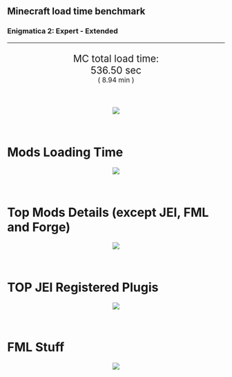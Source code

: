 ## Minecraft load time benchmark
### Enigmatica 2: Expert - Extended

---

<p align="center" style="font-size:160%;">
MC total load time:<br>
<!--TOTAL_LOAD_TIME-->
536.50 sec
<!---->
<br>
<sup><sub>(
<!--TOTAL_LOAD_TIME_MINUTES-->
8.94 min
<!---->
)</sub></sup>
</p>

<br>

<!--

Note for image scripts:
- Newlines are ignored
- This characters cant be used: +<"%

-->

<p align="center">
<img src="https://quickchart.io/chart?w=400&h=30&c={
  type: 'horizontalBar',
  data: {
    datasets: [
      {label: 'MODS:', data: [/*TOTAL_MODS_TIME*/
        353.45
      /**/]},
      {label: 'FML stuff:',data: [/*TOTAL_STUF_TIME*/
        183.06
      /**/]}
    ]
  },
  options: {
    scales: {
      xAxes: [{display: false,stacked: true}],
      yAxes: [{display: false,stacked: true}],
    },
    elements: {rectangle: {borderWidth: 2}},
    legend: {display: false,},
    plugins: {datalabels: {color: 'white',formatter: (value, context) =>
      `${context.dataset.label} ${value}s`
    }}
  }
}"/>
</p>

<br>

# Mods Loading Time
<p align="center">
<img src="https://quickchart.io/chart?w=400&h=300&c={
  options: {
    cutoutPercentage: 25,
    plugins: {
      legend: !1,
      outlabels: {
        stretch: 5,
        padding: 1,
        text: (v,i)=>`${v.labels[v.dataIndex]} ${(v.percent*1000|0)/10}%25`
      }
    }
  },
  type: 'outlabeledPie',
  data: {...
/*mods_loading_time*/
`
3C639D  16.87s Just Enough Items;
36598D  28.51s Just Enough Items (Plugins);
36598D  27.05s Just Enough Items (Ingredient Filter);
9D3C66   4.10s Tinkers' Construct;
8D365C  26.25s Tinkers' Construct (Oredict Melting);
733C9D  16.58s Immersive Engineering;
979D3C  14.00s Minecraft Forge;
9D5E3C   7.31s CraftTweaker2;
8D5536   6.17s CraftTweaker2 (Script Loading);
8D9D3C  11.97s Forge Mod Loader;
3C9D59  11.46s Ender IO;
9D3C8F  10.30s IndustrialCraft 2;
3C9A9D   8.03s Animania;
599D3C   7.77s OpenComputers;
3C9D86   6.95s Astral Sorcery;
4F9D3C   5.46s Dynamic Surroundings;
9D3C3C   4.16s Forestry;
4C9D3C   4.09s Recurrent Complex;
3C759D   4.06s Applied Energistics 2;
923C9D   3.70s Integrated Dynamics;
3C9D3C   3.20s Extra Utilities 2;
3F3C9D   3.16s Thermal Expansion;
3C939D   3.07s Quark;
9D6B3C   2.98s Cyclic;
444444  58.41s 35 Other mods;
333333  51.56s 151 'Fast' mods (load 1.0s - 0.1s);
222222   6.30s 218 'Instant' mods (load %3C 0.1s)
`
/**/
    .split(';').reduce((a, l) => {
      l.match(/(\w{6}) *(\d*\.\d*)s (.*)/)
      .slice(1).map((a, i) => [`${String.fromCharCode(35)}${a}`, parseFloat(a), a][i])
      .forEach((s, i) => 
        [a.datasets[0].backgroundColor, a.datasets[0].data, a.labels][i].push(s)
      );
      return a
    }, {
      labels: [],
      datasets: [{
        backgroundColor: [],
        data: [],
        borderColor: 'rgba(22,22,22,0.3)',
        borderWidth: 1
      }]
    })
  }
}"/>
</p>

<br>

# Top Mods Details (except JEI, FML and Forge)
<p align="center">
<img src="https://quickchart.io/chart?w=400&h=450&c={options: {
    scales: {
      xAxes: [{stacked: true}],
      yAxes: [{stacked: true}],
    },
    plugins: {
      datalabels: {
        anchor: 'end',
        align: 'top',
        color: 'white',
        backgroundColor: 'rgba(46, 140, 171, 0.6)',
        borderColor: 'rgba(41, 168, 194, 1.0)',
        borderWidth: 0.5,
        borderRadius: 3,
        padding: 0,
        font: {size:10},
        formatter: (v,ctx) => 
          ctx.datasetIndex!=ctx.chart.data.datasets.length-1 ? null
            : `${((ctx.chart.data.datasets.reduce((a,b)=>a- -b.data[ctx.dataIndex], 0) * 10) | 0) /10}s`
      },
      colorschemes: {
        scheme: 'office.Damask6'
      }
    }
  },
  type: 'bar',
  data: {...(()=>{
let a={labels:[],datasets:[]};
/*FML_STEPS*/
`
1: Construction;
2: Loading Resources;
3: PreInitialization;
4: Initialization;
5: InterModComms$IMC;
6: PostInitialization;
7: LoadComplete;
8: ModIdMapping
`
/**/
.split(';')
.map(l=>l.match(/\d: (.*)/).slice(1))
.forEach(([name])=>a.datasets.push({label:name,data:[]}));
/*FML_STEPS_DETAILS*/
`
                          1      2      3      4      5      6      7      8  ;
Tinkers' Construct    |  1.02|  0.01|  0.15|  0.05|  0.00| 29.13|  0.00|  0.00;
Immersive Engineering |  0.87|  0.01|  1.04|  0.81|  0.00| 13.86|  0.00|  0.00;
CraftTweaker2         |  0.55|  0.00|  2.81|  0.00|  0.00| 10.09|  0.02|  0.00;
Ender IO              |  1.83|  0.01|  4.16|  0.45|  3.55|  0.16|  0.00|  1.31;
IndustrialCraft 2     |  0.79|  0.01|  7.27|  0.88|  0.00|  1.34|  0.00|  0.00;
Animania              |  0.27|  0.00|  2.64|  0.08|  0.00|  5.04|  0.00|  0.00;
OpenComputers         |  0.17|  0.01|  4.79|  2.64|  0.16|  0.00|  0.00|  0.00;
Astral Sorcery        |  0.22|  0.00|  4.37|  1.39|  0.00|  0.97|  0.00|  0.00;
Dynamic Surroundings  |  0.21|  0.00|  0.33|  0.12|  0.00|  0.06|  4.74|  0.00;
Forestry              |  0.38|  0.01|  2.57|  0.86|  0.00|  0.34|  0.00|  0.00;
Recurrent Complex     |  0.24|  0.00|  0.55|  0.86|  0.00|  2.44|  0.00|  0.00;
Applied Energistics 2 |  0.19|  0.01|  2.92|  0.28|  0.14|  0.53|  0.00|  0.00
`
/**/
.split(';').slice(1)
.map(l=>l.split('|').map(s=>s.trim()))
.forEach(([name, ...arr],i)=>{
  a.labels.push(name);
  arr.forEach((v,j)=>a.datasets[j].data[i]=v)
});return a})()}}"/>
</p>

<br>

# TOP JEI Registered Plugis
<p align="center">
<img src="https://quickchart.io/chart?w=700&c={
  options: {
    elements: {rectangle: {borderWidth: 1}},
    legend: false
  },
  type: 'horizontalBar',
  data: {...(()=>{
let a={labels:[],datasets:[{
  backgroundColor: 'rgba(0, 99, 132, 0.5)',
  borderColor: 'rgb(0, 99, 132)',
  data: []
}]};
/*JEI_PLUGINS*/
`
  4.08: crazypants.enderio.machines.integration.jei.MachinesPlugin;
  3.53: mezz.jei.plugins.vanilla.VanillaPlugin;
  3.17: com.rwtema.extrautils2.crafting.jei.XUJEIPlugin;
  2.75: li.cil.oc.integration.jei.ModPluginOpenComputers;
  2.30: cofh.thermalexpansion.plugins.jei.JEIPluginTE;
  1.27: com.github.sokyranthedragon.mia.integrations.jer.JeiJerIntegration$1;
  1.26: com.buuz135.industrial.jei.JEICustomPlugin;
  1.14: jeresources.jei.JEIConfig;
  1.12: forestry.factory.recipes.jei.FactoryJeiPlugin;
  0.88: ic2.jeiIntegration.SubModule;
  0.85: com.buuz135.thaumicjei.ThaumcraftJEIPlugin;
  0.65: knightminer.tcomplement.plugin.jei.JEIPlugin;
  0.61: mctmods.smelteryio.library.util.jei.JEI;
  0.59: nc.integration.jei.NCJEI;
  0.37: crazypants.enderio.base.integration.jei.JeiPlugin;
  3.93: Other 117 Plugins
`
/**/
.split(';')
.map(l=>l.split(':'))
.forEach(([time, name])=>{
  a.labels.push(name);
  a.datasets[0].data.push(time)
})
;return a})()
  }
}"/>
</p>

<br>

# FML Stuff
<p align="center">
<img src="https://quickchart.io/chart?w=500&h=400&c={
  options: {
    rotation: Math.PI,
    cutoutPercentage: 55,
    plugins: {
      legend: !1,
      outlabels: {
        stretch: 5,
        padding: 1,
        text: (v)=>v.labels
      },
      doughnutlabel: {
        labels: [
          {
            text: 'FML stuff:',
            color: 'rgba(128, 128, 128, 0.5)',
            font: {size: 18}
          },
          {
            text: `${/*TOTAL_STUF_TIME*/
              183.06
            /**/}s`,
            color: 'rgba(128, 128, 128, 1)',
            font: {size: 22}
          }
        ]
      },
    }
  },
  type: 'outlabeledPie',
  data: {...(()=>{
let a = {
  labels:[],
  datasets:[{
    backgroundColor: [],
    data: [],
    borderColor: 'rgba(22,22,22,0.3)',
    borderWidth: 2
  }]
};
/*FML_STUFF_TABLE*/
`
993A00   1.87s Loading sounds;
994400   1.92s Loading Resource - SoundHandler;
994F00  25.69s ModelLoader: blocks;
995900   8.29s ModelLoader: items;
996300   9.12s ModelLoader: baking;
996D00   4.90s Applying remove recipe actions;
997700   4.25s Applying remove furnace recipe actions;
998200  26.98s Indexing ingredients;
444444 100.04s Other
`
/**/
.split(';')
.map(l=>l.match(/(\w{6}) *(\d*\.\d*)s (.*)/))
.forEach(([, col, time, name])=>{
  a.labels.push([name, ' ', time, 's'].join(''));
  a.datasets[0].data.push(parseFloat(time));
  a.datasets[0].backgroundColor.push(
    `${String.fromCharCode(35)}${col}`
  )
})
;return a})()
  }
}"/>
</p>